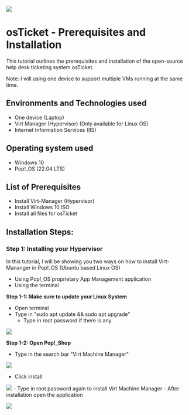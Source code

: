 <p aligh="center">
<img src="https://github.com/jrgomez21/osTicket-prereqs/assets/173424242/805a4a0f-2297-43da-889c-b4b551e7203b"
</p>

<h1> osTicket - Prerequisites and Installation </h1>

This tutorial outlines the prerequisites and installation of the open-source help desk ticketing system osTicket.

Note: I will using one device to support multiple VMs running at the same time.

<h2> Environments and Technologies used </h2>

- One device (Laptop)
- Virt Manager (Hypervisor) (Only available for Linux OS)
- Internet Information Services (IIS)

<h2> Operating system used </h2>

- Windows 10
- Pop!_OS (22.04 LTS)

<h2> List of Prerequisites </h2>

- Install Virt-Manager (Hypervisor)
- Install Windows 10 ISO
- Install all files for osTicket

<h2> Installation Steps: </h2>

<h3> Step 1: Installing your Hypervisor </h3>

In this tutorial, I will be showing you two ways on how to install Virt-Mananger in Pop!_OS (Ubuntu based Linux OS)

- Using Pop!_OS proprietary App Management application
- Using the terminal
   
<b> Step 1-1: Make sure to update your Linux System </b>
   - Open terminal
   - Type in "sudo apt update && sudo apt upgrade"
      - Type in root password if there is any
<p>
   <img src="https://github.com/jrgomez21/osTicket-prereqs/assets/173424242/8cbc3750-3fce-4981-830a-715ed6f0feb5"
</p>

<b> Step 1-2: Open Pop!_Shop </b>
   - Type in the search bar "Virt Machine Manager"
<p>
   <img src="https://github.com/jrgomez21/osTicket-prereqs/assets/173424242/6ec318ee-d0a4-4b7f-add7-9a37f17aefdc"
</p>

   - Click install
<p> 
   <img src="https://github.com/jrgomez21/osTicket-prereqs/assets/173424242/8f0f1eab-641f-473d-957a-74624f023ef1"
</p>
   - Type in root password again to install Virt Machine Manager
   - After installation open the application

<p> 
   <img src="https://github.com/jrgomez21/osTicket-prereqs/assets/173424242/8ad5978a-711e-4007-813b-0e155fd616d8"
</p>
